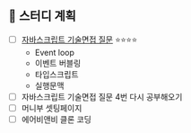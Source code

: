 ## 📆 스터디 계획
- [ ] [자바스크립트 기술면접 질문](https://realmojo.tistory.com/300) ⭐⭐⭐⭐
	- Event loop
	- 이벤트 버블링
	- 타입스크립트
	- 실행문맥
- [ ] 자바스크립트 기술면접 질문 4번 다시 공부해오기
- [ ] 머니부 셋팅페이지
- [ ] 에어비앤비 클론 코딩
